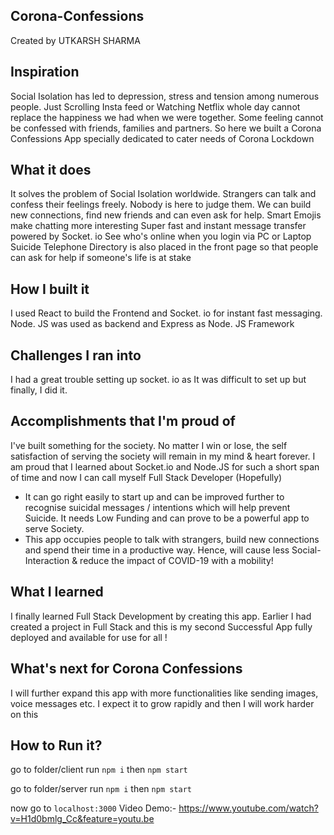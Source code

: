 ## Corona-Confessions
Created by UTKARSH SHARMA

## Inspiration
Social Isolation has led to depression, stress and tension among numerous people. Just Scrolling Insta feed or Watching Netflix whole day cannot replace the happiness we had when we were together. Some feeling cannot be confessed with friends, families and partners. So here we built a Corona Confessions App specially dedicated to cater needs of Corona Lockdown

## What it does
It solves the problem of Social Isolation worldwide.
Strangers can talk and confess their feelings freely. Nobody is here to judge them.
We can build new connections, find new friends and can even ask for help.
Smart Emojis make chatting more interesting
Super fast and instant message transfer powered by Socket. io
See who's online when you login via PC or Laptop
Suicide Telephone Directory is also placed in the front page so that people can ask for help if someone's life is at stake

## How I built it
I used React to build the Frontend and Socket. io for instant fast messaging. Node. JS was used as backend and Express as Node. JS Framework

## Challenges I ran into
I had a great trouble setting up socket. io as It was difficult to set up but finally, I did it.

## Accomplishments that I'm proud of
I've built something for the society. No matter I win or lose, the self satisfaction of serving the society will remain in my mind & heart forever. I am proud that I learned about Socket.io and Node.JS for such a short span of time and now I can call myself Full Stack Developer (Hopefully) 
* It can go right easily to start up and can be improved further to recognise suicidal messages / intentions which will help prevent Suicide. It needs Low Funding and can prove to be a powerful app to serve Society.
* This app occupies people to talk with strangers, build new connections and spend their time in a productive way. Hence, will cause less Social-Interaction & reduce the impact of COVID-19 with a mobility! 


## What I learned
I finally learned Full Stack  Development by creating this app.  Earlier I had created a project in Full Stack and this is my second Successful App fully deployed and available for use for all !
 
## What's next for Corona Confessions
I will further expand this app with more functionalities like sending images, voice messages etc. I expect it to grow rapidly and then I will work harder on this

## How to Run it?

go to folder/client run `npm i` then `npm start`

go to folder/server run `npm i` then `npm start`

now go to `localhost:3000`
Video Demo:-
https://www.youtube.com/watch?v=H1d0bmlg_Cc&feature=youtu.be

